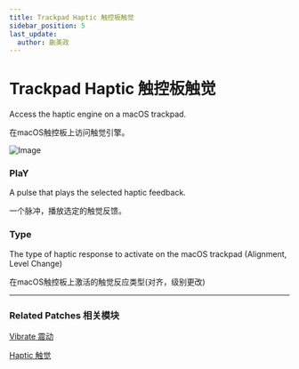 ```yaml
---
title: Trackpad Haptic 触控板触觉
sidebar_position: 5
last_update:
  author: 蒯美政
---
```


# Trackpad Haptic 触控板触觉

Access the haptic engine on a macOS trackpad.

在macOS触控板上访问触觉引擎。

![Image](@site/static/img/docs/Device/trackpad-haptic.png)

### PlaY

A pulse that plays the selected haptic feedback.

一个脉冲，播放选定的触觉反馈。

### Type

The type of haptic response to activate on the macOS trackpad (Alignment, Level Change)

在macOS触控板上激活的触觉反应类型(对齐，级别更改)

------

### Related Patches 相关模块

[Vibrate 震动](./Vibrate.md)

[Haptic 触觉](./Haptic.md)

